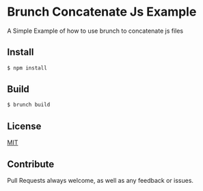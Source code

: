 # Brunch Concatenate Js Example

A Simple Example of how to use brunch to concatenate js files

## Install

```sh
$ npm install
```

## Build

```sh
$ brunch build
```

## License

[MIT](LICENSE)

## Contribute
Pull Requests always welcome, as well as any feedback or issues.